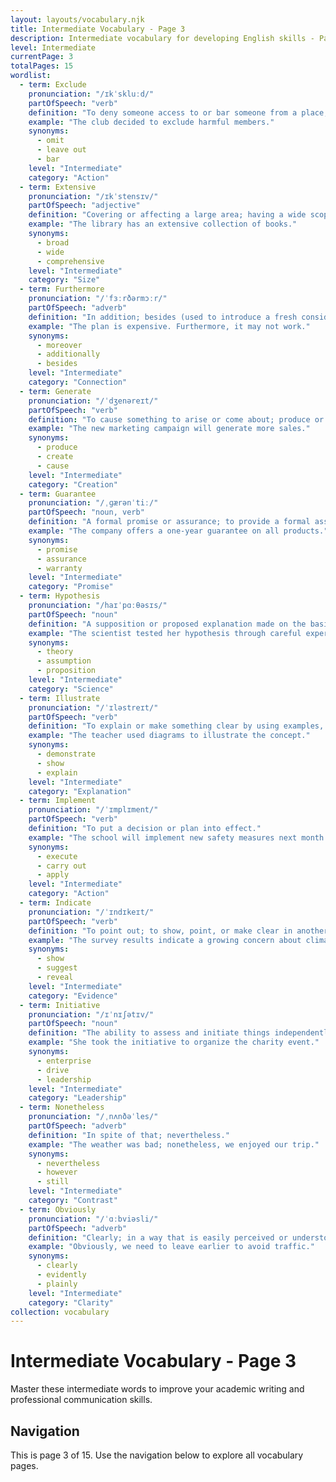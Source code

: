 ```yaml
---
layout: layouts/vocabulary.njk
title: Intermediate Vocabulary - Page 3
description: Intermediate vocabulary for developing English skills - Page 3 of 15
level: Intermediate
currentPage: 3
totalPages: 15
wordlist: 
  - term: Exclude
    pronunciation: "/ɪkˈskluːd/"
    partOfSpeech: "verb"
    definition: "To deny someone access to or bar someone from a place, group, or privilege."
    example: "The club decided to exclude harmful members."
    synonyms: 
      - omit
      - leave out
      - bar
    level: "Intermediate"
    category: "Action"
  - term: Extensive
    pronunciation: "/ɪkˈstensɪv/"
    partOfSpeech: "adjective"
    definition: "Covering or affecting a large area; having a wide scope."
    example: "The library has an extensive collection of books."
    synonyms: 
      - broad
      - wide
      - comprehensive
    level: "Intermediate"
    category: "Size"
  - term: Furthermore
    pronunciation: "/ˈfɜːrðərmɔːr/"
    partOfSpeech: "adverb"
    definition: "In addition; besides (used to introduce a fresh consideration)."
    example: "The plan is expensive. Furthermore, it may not work."
    synonyms: 
      - moreover
      - additionally
      - besides
    level: "Intermediate"
    category: "Connection"
  - term: Generate
    pronunciation: "/ˈdʒenəreɪt/"
    partOfSpeech: "verb"
    definition: "To cause something to arise or come about; produce or create."
    example: "The new marketing campaign will generate more sales."
    synonyms: 
      - produce
      - create
      - cause
    level: "Intermediate"
    category: "Creation"
  - term: Guarantee
    pronunciation: "/ˌɡærənˈtiː/"
    partOfSpeech: "noun, verb"
    definition: "A formal promise or assurance; to provide a formal assurance."
    example: "The company offers a one-year guarantee on all products."
    synonyms: 
      - promise
      - assurance
      - warranty
    level: "Intermediate"
    category: "Promise"
  - term: Hypothesis
    pronunciation: "/haɪˈpɑːθəsɪs/"
    partOfSpeech: "noun"
    definition: "A supposition or proposed explanation made on the basis of limited evidence."
    example: "The scientist tested her hypothesis through careful experiments."
    synonyms: 
      - theory
      - assumption
      - proposition
    level: "Intermediate"
    category: "Science"
  - term: Illustrate
    pronunciation: "/ˈɪləstreɪt/"
    partOfSpeech: "verb"
    definition: "To explain or make something clear by using examples, charts, pictures, etc."
    example: "The teacher used diagrams to illustrate the concept."
    synonyms: 
      - demonstrate
      - show
      - explain
    level: "Intermediate"
    category: "Explanation"
  - term: Implement
    pronunciation: "/ˈɪmplɪment/"
    partOfSpeech: "verb"
    definition: "To put a decision or plan into effect."
    example: "The school will implement new safety measures next month."
    synonyms: 
      - execute
      - carry out
      - apply
    level: "Intermediate"
    category: "Action"
  - term: Indicate
    pronunciation: "/ˈɪndɪkeɪt/"
    partOfSpeech: "verb"
    definition: "To point out; to show, point, or make clear in another way."
    example: "The survey results indicate a growing concern about climate change."
    synonyms: 
      - show
      - suggest
      - reveal
    level: "Intermediate"
    category: "Evidence"
  - term: Initiative
    pronunciation: "/ɪˈnɪʃətɪv/"
    partOfSpeech: "noun"
    definition: "The ability to assess and initiate things independently; a new plan or process."
    example: "She took the initiative to organize the charity event."
    synonyms: 
      - enterprise
      - drive
      - leadership
    level: "Intermediate"
    category: "Leadership"
  - term: Nonetheless
    pronunciation: "/ˌnʌnðəˈles/"
    partOfSpeech: "adverb"
    definition: "In spite of that; nevertheless."
    example: "The weather was bad; nonetheless, we enjoyed our trip."
    synonyms: 
      - nevertheless
      - however
      - still
    level: "Intermediate"
    category: "Contrast"
  - term: Obviously
    pronunciation: "/ˈɑːbviəsli/"
    partOfSpeech: "adverb"  
    definition: "Clearly; in a way that is easily perceived or understood."
    example: "Obviously, we need to leave earlier to avoid traffic."
    synonyms: 
      - clearly
      - evidently
      - plainly
    level: "Intermediate"
    category: "Clarity"
collection: vocabulary
---
```


# Intermediate Vocabulary - Page 3

Master these intermediate words to improve your academic writing and professional communication skills.

## Navigation
This is page 3 of 15. Use the navigation below to explore all vocabulary pages.